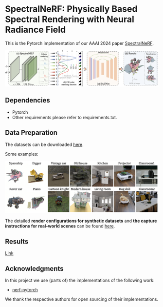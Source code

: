 # SpectralNeRF: Physically Based Spectral Rendering with Neural Radiance Field
This is the Pytorch implementation of our AAAI 2024 paper [SpectralNeRF](https://arxiv.org/pdf/2312.08692.pdf).

![image](./figs/pipeline.png)

## Dependencies

* Pytorch
* Other requirements please refer to requirements.txt.

## Data Preparation

The datasets can be downloaded [here](https://drive.google.com/).

Some examples:

![image](./figs/datasets.png)

The detailed **render configurations for synthetic datasets** and **the capture instructions for real-world scenes** can be found [here](./datasets/dataset.md).

## Results

[Link](https://htmlpreview.github.io/?https://github.com/liru0126/SpectralNeRF/blob/main/supp_videos/index.html)
              

## Acknowledgments

In this project we use (parts of) the implementations of the following work:

* [nerf-pytorch](https://github.com/yenchenlin/nerf-pytorch)

We thank the respective authors for open sourcing of their implementations.
